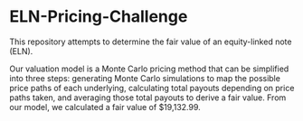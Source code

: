 # ELN-Pricing-Challenge

This repository attempts to determine the fair value of an equity-linked note (ELN).

Our valuation model is a Monte Carlo pricing method that can be simplified into three steps: generating Monte Carlo simulations to map the possible price paths of each underlying, calculating total payouts depending on price paths taken, and averaging those total payouts to derive a fair value. From our model, we calculated a fair value of $19,132.99.
